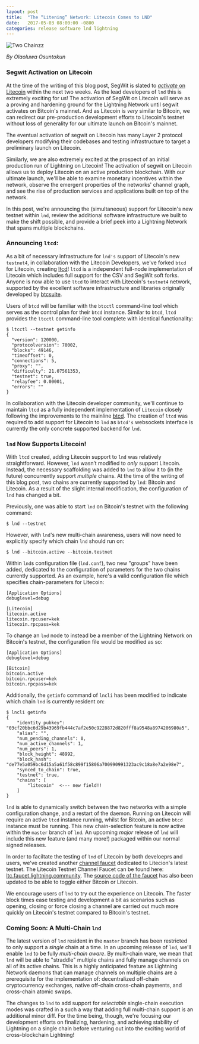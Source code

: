 ```yaml
---
layout: post
title:  "The “Litening” Network: Litecoin Comes to LND"
date:   2017-05-03 08:00:00 -0800
categories: release software lnd lightning
---
```


![Two Chainzz](https://ae01.alicdn.com/kf/HTB12oWUMVXXXXbSapXXq6xXFXXXy/-font-b-Silver-b-font-Gold-Plated-Stainless-Steel-Necklace-Femme-Boys-Mens-font-b.jpg)

_By Olaoluwa Osuntokun_

### Segwit Activation on Litecoin

At the time of the writing of this blog post, SegWit is slated to [_activate_
on Litecoin](http://segwit.co/ltc) within the next two weeks. As the lead
developers of `lnd` this is extremely exciting for us! The activation of SegWit
on Litecoin will serve as a proving and hardening ground for the Lightning
Network until segwit activates on Bitcoin's mainnet. And as Litecoin is _very_
similar to Bitcoin, we can redirect our pre-production development efforts to
Litecoin's
testnet without loss of generality for our ultimate launch on Bitcoin's
mainnet.

The eventual activation of segwit on Litecoin has many Layer 2 protocol
developers modifying their codebases and testing infrastructure to target a
preliminary launch on Litecoin.

Similarly, we are also extremely excited at the prospect of an initial
production run of Lightning on Litecoin! The activation of segwit on Litecoin
allows us to deploy Litecoin on an active production blockchain.
With our ultimate launch, we'll be able to examine monetary incentives within
the network, observe the emergent properties of the networks' channel graph,
and see the rise of production services and applications built on top of the
network.

In this post, we're announcing the (simultaneous) support for Litecoin's
new testnet within `lnd`, review the additional software infrastructure we built to
make the shift possible, and provide a brief peek into a Lightning Network that
spans multiple blockchains.

### Announcing `ltcd`:

As a bit of necessary infrastructure for `lnd's` support of Litecoin's new
`testnet4`, in collaboration with the Litecoin Developers, we've forked `btcd`
for Litecoin, creating [ltcd](https://github.com/ltcsuite/ltcd/)! `ltcd` is a
independent full-node implementation of Litecoin which includes full support
for the CSV and SegWit soft forks. Anyone is now able to use `ltcd` to interact
with Litecoin's `testnet4` network, supported by the excellent software
infrastructure and libraries originally developed by
[btcsuite](https://github.com/btcsuite/).

Users of `btcd` will be familiar with the `btcctl` command-line tool which
serves as the control plan for their `btcd` instance. Similar to `btcd`, `ltcd`
provides the `ltcctl` command-line tool complete with identical functionality:

```
$ ltcctl --testnet getinfo
{
  "version": 120000,
  "protocolversion": 70002,
  "blocks": 49146,
  "timeoffset": 0,
  "connections": 5,
  "proxy": "",
  "difficulty": 21.07561353,
  "testnet": true,
  "relayfee": 0.00001,
  "errors": ""
}
```

In collaboration with the Litecoin developer community, we'll continue to maintain
`ltcd` as a fully independent implementation of `Litecoin` closely following
the improvements to the mainline [btcd](https://github.com/btcsuite/btcd). The
creation of `ltcd` was required to add support for Litecoin to `lnd` as
`btcd's` websockets interface is currently the only concrete supported backend
for `lnd`.

### `lnd` Now Supports Litecoin!

With `ltcd` created, adding Litecoin support to `lnd` was relatively
straightforward. However, `lnd` wasn’t modified to _only_ support Litecoin.
Instead, the necessary scaffolding was added to `lnd` to allow it to (in the
future) concurrently support _multiple_ chains. At the time of the writing of
this blog post, two chains are currently supported by `lnd`: Bitcoin and
Litecoin. As a result of the slight internal modification, the configuration of
`lnd` has changed a bit.

Previously, one was able to start `lnd` on Bitcoin's testnet with the following
command:

```
$ lnd --testnet
```

However, with `lnd`'s new multi-chain awareness, users will now need to
explicitly specify which chain `lnd` should run on:

```
$ lnd --bitcoin.active --bitcoin.testnet
```

Within `lnd`s configuration file (`lnd.conf`), two new "groups" have been
added, dedicated to the configuration of parameters for the two chains currently
supported. As an example, here's a valid configuration file which specifies
chain-parameters for Litecoin:

```
[Application Options]
debuglevel=debug

[Litecoin]
litecoin.active
litecoin.rpcuser=kek
litecoin.rpcpass=kek
```

To change an `lnd` node to instead be a member of the Lightning Network on
Bitcoin's testnet, the configuration file would be modified as so:
```
[Application Options]
debuglevel=debug

[Bitcoin]
bitcoin.active
bitcoin.rpcuser=kek
bitcoin.rpcpass=kek
```

Additionally, the `getinfo` command of `lncli` has been modified to indicate
which chain `lnd` is currently resident on:

```
$ lncli getinfo
{
    "identity_pubkey": "03cf20bbc6d29b43969fb444c7af2e50c9228872d820fff8a9548a8974206980a5",
    "alias": "",
    "num_pending_channels": 0,
    "num_active_channels": 1,
    "num_peers": 1,
    "block_height": 48992,
    "block_hash": "de77e5a059bc6d15a5a61f58c899f15806a700990991323ac9c18a8e7a2e98e7",
    "synced_to_chain": true,
    "testnet": true,
    "chains": [
        "litecoin"  <--- new field!!
    ]
}
```


`lnd` is able to dynamically switch between the two networks with a simple
configuration change, and a restart of the daemon. Running on
Litecoin will require an active `ltcd` instance running, whilst for
Bitcoin, an active `btcd` instance must be running. This new
chain-selection feature is now active within the `master` branch of `lnd`. An
upcoming _major_ release of `lnd` will include this new feature (and many
more!) packaged within our normal signed releases.

In order to faciltate the testing of `lnd` of Litecoin by both develoeprs and
users, we've created another [channel
faucet](http://lightning.community/lnd/faucet/2017/01/19/lightning-network-faucet/)
dedicated to Litecion's latest testnet. The Litecoin Testnet Channel Faucet can
be found here:
[ltc.faucet.lightning.community](https://ltc.faucet.lightning.community/). The
[source code of the faucet](https://github.com/lightninglabs/lightning-faucet)
has also been updated to be able to toggle either Bitcoin or Litecoin.

We encourage users of `lnd` to try out the experience on Litecoin. The faster
block times ease testing and development a bit as scenarios such as opening,
closing or force closing a channel are carried out much more quickly on
Litecoin's testnet compared to Bitcoin's testnet.


### Coming Soon: A Multi-Chain `lnd`

The latest version of `lnd` resident in the `master` branch has been restricted
to only support a _single_ chain at a time. In an upcoming release of `lnd`,
we'll enable `lnd` to be fully _multi-chain aware_. By multi-chain ware, we
mean that `lnd` will be able to "straddle" multiple chains and fully manage
channels on all of its active chains. This is a highly anticipated feature as
Lightning Network daemons that can manage channels on multiple chains are a
prerequisite for the implementation of: decentralized off-chain cryptocurrency
exchanges, native off-chain cross-chain payments, and cross-chain atomic swaps.

The changes to `lnd` to add support for _selectable_ single-chain execution
modes was crafted in a such a way that adding full multi-chain support is an
additional minor diff. For the time being, though, we're focusing​ our
development efforts on finalizing, hardening, and achieving stability of
Lightning on a single chain before venturing out into the exciting world of
cross-blockchain Lightning!

